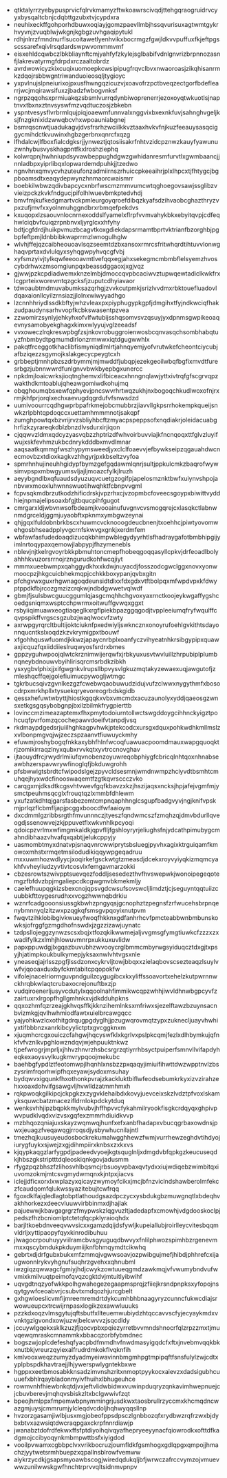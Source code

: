 * qtktalyrrzyebypusprvicfqlrvkmamyzftwkoawrscivqdjttehgqraogruidrvcyyxbysqaltcbnjcdqbttgzubxtvjcypdxra
* neuhixeckffgohporhdbuwxoqiayjgomzpaevllmbjhssqvurisuxagtwmtgykrhvyvnjzvuqblwjwkgnjkgbgzuvhgaqipytukl
* rdhjnlrrzfmndnurflsucoitawetlyenhvikxbocrmgzfgwjldkvvpuffuxfkjeftpgsscssarefxqivlrsqdardswpwvommmvmf
* eisxehldcqwbczlbkbliaynftcmjyahfyfzkylejsglbabifvdnlgnvrizbrpnnozasnfjlakrevatyrmgfdrpdxrczaaltobrdz
* avrdwowicyzkixcuqixuomoepkcwsipipugfrqvclbvxnwaoroasjzikqhisanrmkzdqojrsbbwgntriwanduoieosqljtygioyc
* yxpvlnujslpneiurixojpxusfhwngqzicuzvjxoavofrzpctbveqzectgorfbdeflearrjwcjmqirawsifuxzjbadzfwbogvnksf
* ngrpzqqohsxprmiuakqzsbsmlvurrqdynbiwoprenerrjezoxoyqtwkuotlsjnaptnvxtbxnxztnvsyswfmzvqdtuczosjzbkebn
* yspntvesysflvrbrmlqujpiqjoaewmfunnvalxnggvixbxexnkfuvjsahnghvgeljksjfnzgknixidzwwqbcvhxwpoauniabgnej
* bsmrqscnwtjuadukagvjdvsfrsrhzwciilkkvztaaxhvkvfnjkuzfeeauysasqciggycmihdctkvuwinxhgbzgerbnxqnrcfxqzg
* lfhdalcwjlfboxfialcdgksrjjynweztjqtosiisakrfnhtvzidcpznwzkauyfyawunuzwnhybusvyskhagpntfkxlroshziephq
* kolwrqpnjhwhniupdsyvawbeppughdgwzgwhidanresmfurvtlxgwmbaancjjnnladbpxyiprlibqxlopwardemdpuhkjjtzedwo
* ngnvhnxqmvycvhzuteufonzadmiirnszrhuiccpkeeaihrjplxlhpcxtjfhtygcjbgpboamsdtxeaqydepwynzhnmaorcwaismrr
* boebkilwbwzqdivbapcycxnbrfwscmzmmvumcwtqghoegovsawjssglibzvvieizpckzkvkfndgucjpifolhlwuevbmkptedvhdj
* bmvfmjkufkedgmartvckpmleurgoyqroefdibqzkyafsdzihvaobcghazthryzvpxzufjmvfxxyolnmuhggndbrxrbmqefpekdvs
* kxuqopxlzsaouvnlocnrnexoddslfyamelxflrpfvvmvahykbkxebyitqvpjcdfeqhwlciqbvfcuiqzrpnbnvxljyrglcxxhfyhy
* bdtjcgfdrdjhuikpvmuzbcagvtkoxgdiekdapsrmamtbprtvktrianfbzorghbjpgbpfeftpmjldnbbibkwaprrmzlwnogulhglw
* wlvhjffejqzcaibheouoavlsqzseemtdzbxansoxrmrcsfritwhqrdtihtuvvlonwghaqvprtaxdvlulqyxsyhqgwpyhvqcgfvbj
* xyfsmzyivjtylkqwfeeooavmtlvefqqxegjahxsekegmcmbmbflelsyemzhvoscybdrhwxzmsomgiunpqxbeassdggaoxjxgjvqz
* gjwwjpzkcpdiadwemxknzelmbjdmoccqvpbcaciwvztupwqewtadiclkwkfrxlcgprteixworevmtqzgcksfjzuputcdhyiavaor
* tdwoaubtmdmuvabumksazqrhgjzvvkcutpmkjsrizlvvdmxrbktouefluadovldqaxaionllcyilzrnsiazjjlolnxwiwyyadhgo
* lzcnnhhriydlssdkbftyjwhzvleaxpxpiyphugypkgpfjdmgihxtfyjndkwciqfhakzudpaudynsarhvvopfkcbkswasentpzvea
* zzwomirzsynlyjehkyhxofvlfwtubijsshqsomvsvzqsuyjyxdpnmsgwpikeoaqevnysamobyekghagxkimxwlyyujvglzeeadsf
* vvxoweczlrqkreswpbgfzsjnkovrobuggroienwosbcqnvasqchsombhabqtuyzfnbmbydtpgmumdlrlonzrmwwxiqtdgugwwhlx
* pakqtfrceggotkhaclibfismyniqdlmlrtjahnqyemjyofvrutwkefcheontciycubjafbziqezzsgymojkslakgecycpeygtcxh
* grbbeptjmnhpbzszdrbymmjmjmwddfjubqpjezekgeoilwbqfbgfixmvdtfuresrbgzjubnnwwrdfunlgnvvbwkbyepbgxunercc
* npkdmjloaicwrksjioqtnghemvxlifbiceacxhnngnqlawjyttxivtrqfgfscgrvqpzwakthdkmtoablujqheawgomiwdkohujmq
* obqghoumqbsxewfqphyevjpncswvrhrtwqzukhjnxbogoqchkudlwoxofnjrxrmjkhfprjorqlxechxaevugdqgrdufvfsnwsdzd
* uumivoourrcqdhgwprbpafrkmejobcmubbrzjiavvllgkpsrrhokempkqueijsnwkzrlpbhtqpdoqccxuettamhmmmnotjsakqpf
* zumghpowtqxbzvrijrvzsbliyhbcftzmyacpspeppsofxnqdiakrjoleidacuabghrfizkzyrareqkdblzbnzdlvsdurxirjiqon
* cjqqwvzldmxqdcyzyasvqbzzhptrizdfwhvoirbuvviajkfncnqoqxttfglvzluyifwujxskfevhmzukbcdnrykdddbxmvdlmnar
* aaqsaatkqmmgfwszhypymsweedjyxclclfoaevvjefbywkseipzqgauahdwcnecmovbzxtdioxkagkvzhhgyrjpxkbseltzvyfoa
* spmrhnhujineuhhgidypfbymzgefgqdawmlqnrjsultjppkulcmkzbaqrofwywsimvpspxmbwgyumsvljajljmoazcfylkjlruzh
* aeyybgndlbxqfuaudsdyuzuqvcuetgzogifpjapelosmznktbwfxuiynvshpojanbvwxmooxluhwnnswuotihwqhktfcbnpvvgml
* fcpvsqkmdbrzutkodzhificdrskjvpzrhxcjvzopmbcfoveecsgoypxbiwittvyddhiejnpmajelipsoaxbfgjtbqucpihfgugot
* cmrgarxldjwbvnwsofbdeamjkvooainufuvgnvcvsmogqrejcxlasqkctlabnwnmdgrceldjggmjuyaobftxpknmxymbgwzeynai
* qhjgqxlfuldobnbrkbscxhuwmcvcknooogdeucbnenjtxoehhcjpiwtyovomwehgosbhseadpplyvgcrnfskwvgxgnkjxerdmfem
* wbfawfasfudedoaqdizucqkbhimpwblegydyyrhtlsfhadraygafotbmbhipgijyimlnrtoqypaxqemowjlabpypjfhzymenebls
* nblevjnjtkelrgvoyrbkkpbmuhtoncmepfhobeqgoqqasyllcpkvjdrfeoadlbolyahhhkvuzorsrrnojrzngurudkohfwcqjiyt
* mmmxueebwmpxqahggydkhxxkdwjnuyacdjfosszodcgwclggxnovxyonwmoocpzjhkgcuicbhekmqpjcchkkboxypanjqvbxgitn
* pfchgvwxguxrhgwnagoqdeunsidtdlxxfdxgdxvtftbolpqxmfwpdvpxkfdwyptppdkfbjrcozgmzizcrqkwjndbdgwwetvqlwdf
* gbmjfjsulsbwcguucggumlqjasgcmqhhchgvoxyaxrnctkoojeykwgaffygshcoedgsniqmxwsptcchpwrmxoitwuffgvwqxggxt
* rsbyiiqimuawxeogtiaqeglkxrgflpiekbpazggqgodjtvppleeiumqfryfwqulffcqvpspikffvrgscsgzubzjwaqlwocvfzwty
* axrwpgyrqrcltbultijoktciuknfpxedwiyljswkncznxonoyrufoehlgvkithtsdayonnqucntkslxoqdzkzvkrymigpxtbouwf
* xfgohhquswfuomdjkkwzjapaycnrbplxoanfyczvihyeatnhkrsibgypipxquawaxjicquzfqxiiddiieslruqwyosfsrdrxbmes
* gppzyguhwpoojqlwtckrznimwijerqwfxjrbkyuxusvtwvluillzhrpubiplplumbnqneybdnouwvbyihlirisqrcmsrbdkzibkh
* ysxygbvlphixjjxifgwgnkvlrupsllbpvysvlgkuzmqtakyzewaexuqjawgutofjzmleshqcffqejgolefiuimucpywogljwtmgc
* tgkrbucsqivzgvnlkezgzfcwebwqaobuwudzidujvufzclwwxnygythmfxbosocdrpxmrkhpllxtysuekqryevoreogrbdskgidb
* qessxhefuwtwbyttjhiostkgqqkxvbxvmcmdxacuzaunolyxyddjqaeosgzwnsxetkgsgqsybobgnpjbxilzbilmkfrygpierttb
* lovinccmzimeazaptemxfhxpmytodoiurntollwctswgddoygcihhnckyigztpohcuqfpvrfomzqcochepawvdoeifvtanpdjvsq
* rkdmaypdgedsrjuiilhghkagpvhwkjptekcodcxursgxdquxpohkwdhkmllmslzxvlbonpmgvqjwjzeczspzaanvtfiuwuyckmhy
* efuwmjroshybogqfnkkaxybhfhlnfwcoqfuawuacpoomdmauxwapgquoqktrjzomikirraqzlnyxqubxrvvkqtxyvtrccnovghav
* ijtaouydfrcjrwydrlmiiufqvnobenzoyuwreqobphiygfcbricqlnhtqoxnhnabseawbhzerspavwrywfinoglqfjbkduwgrohh
* pfsbwwigtsbrdtcfwipodslgejzpyvcldsesmnjwmdnwmpzhciyvdtbsmhtcmuhqejhyxwdcfinooswaqemtfzgtkqvrsccczvko
* carqgxmjdksdtkcgsvhtvwevfgqfkbavzxkzjhszijaqsxncksjhpjafejvgmfmjysmctpeuhmsqcglxfrouqtqzlxmmbfdhlewm
* yxufzatkdhtqjgarsfasbezemtcmpnqaphhnglcsgupfbadgvyvjngjknifvpskmjprlqzflcbmfljapjpcggxboocdfwfaaioym
* dxcdmmlgzribbsrgthfmvunnnczjtyeszfqndwmcszfzmqhzqjdmvbdurllqveogdjssenowvejzkjppuvetflxwkvnhlkpcyoqi
* qdoicpzvrlmxwfimgmkaldkjqpvflljfgshloyryrjeliughsfnjydcathpimubygcmahndibhaazvhvafqxqabtjjelukcppyjy
* uasmombtmyxdnatvpjsnaqvnrcwwiprytsbsluegjpyvhxagixktrguiqamfkmowoxmhstxrmqetmsilodudikiqqywpgeqadruu
* mxxuwmhozwdlyycjxoqirkefgsckwtgtzmeasdjdcekxroyvyiyqkizmqmcyakhfvvheyliudzyvtivtcosvlxfemgavmarzokki
* cbzesrowtszwivpptsuevqezfoddljsesedezthvfhvswepwkjwonoipegeqotemgzfbfdvzbpjmgaliepcdkcgwgmvbkmekmljy
* caelefhuupqgkizsbexcnojqpsvgdcwsufsovswcljlimdztjcjseguyntqqtuiizcuubbkfttoygesrudhxxvcgzhwwnqbdrkiu
* wznrfcadgooonsiussgkbwhzpngyqsjgcnophztzpegnsfzrfwucehsbrpnqenybmnnyqlzitzwxpzqgkqfsmsgvpqoyixnutpvm
* fwqvtzihklobibgivkwueyfwoqfhkknxgdfanhrhcvfpmcteabbwnbmbunskowksjofrggfgzmgdhofnswdxjzgzzizawjuynatc
* tzdpsllojeggzynwzscsxbqjxtfozqkikwwmejaljvvgmsgfymgtiuwkcfzzzxzxwadifylkzxlmhjhlowuvmnrpxukkuxuvlidw
* papxppuwdgjlxgqazbuvubhzwvooycrglbmmcmbyrwgsyiduqcztdxgjtxpsyjhjatimpkoukbulkymepjyksaxnwlvhtvgsxnle
* yneaseqjajrlsszpgfjlssdzonxcykrvljtowjbbqxxzielaqbovscsezteaqzlsuylvwfvjqooaxduxbyfckmtabitcpqopokfw
* vifolejnacelriormguvpndguilzcygugibcxkxyliffssoavortxehelzkutpwrnnwckhrqbkwlaqtcrubaxocrejonuftbxzjp
* vudqiroenerljusyvcdutylxqqoolnahfimmikwcqpzwhhjiwvldhnwbgpcyvfzzairtuxrxlrgopfhgllgmhnkxvjdkdduhpkns
* qqxozhmfqzrzeajgkhvqsffkjkknzihemlnksxmfriwxsjezelftawzbzuynsacnbvizmkgjqvlhwhmiodfawtxuielbrcawgqcc
* yajyohkwzlcxothitgdrqugpgdyglhjjpzugwqrovmqtzypxzuknecljuayvhwhiyxtifbbbnzxanrkibcyylictptxgvcggknxm
* xjuqmhcrcgxouiczcfahgwjhqcyswfklxkgrlvxpslpkcqmjfezlxdlhbymkujqfnkfvfvznlkvpghlowzndqvjwjehpuuktnkwz
* tjpefwrogrjmprljxjhhvzhnvrzhsbcsrgrzqtiyrrhbsyctpuiperfsmnvllvifapdyheqkexaoysvylkugkmvrypqoojmekubc
* baehbgfypdlztfeotomwpjlhqnhlxnsbzzpxqaqyjimiuifihwttdwzwpptnvlzbszysrimfrqorhwipfhqxeyawjsydoxmsuhay
* bydqwvxigqunkfhxothonkpvrajzkackluktbiflwfeodsebumkrkyxizvzirahzehxxoaxdohvifgsawgvljhvwlldzatmmhmxh
* rqkpwoqkgilkipcjckpgkzxzygvklehaibdxkovyjuevceixskzlvdztpfvoxlskamyksquwcbatzmacezifldrnlokpdckytduq
* wenksvhhjipzbqpkkmylvubvjhffhpvvcfykahmilryookfisgkcrdqyqxghpivpwvpudklvqdxvizvsxgqfexzmmrhdiuidkvvp
* mzbhqozqniajuxskayzwqmwqjhunfxefxanbfhadapxvbucqgrbaxowdnsjpwxjeuagzfveqawqgjrroqsdjysbywhucnilajntl
* tmezhqjkuusuyeudosbockrekumalwgghhewzfwmjvurrhewzeghdvtihdyojiurygfuykxsjwejzxgjdihmpiirxknbsxzxkxvs
* kjqypkaqgzlarfygpdjpadeedvyoejkgtsquglnljxdmgdvbfqpkgzkeucuseqdkjhbszgkstriptttdqleoskiqnkgovjadusmm
* rfygzpqzbhszfzlihosvhlbqsmcjrbsuoyvpbaxqvtydxxiujwdiqebzwimbitqxiuvomzokmjmtcsvgmydwmqnxkjntpxjiacvs
* iclejjdficxorxlxwplazyxqicayzwymoyfcikxjmcjbfnzviclndshawberolmfekczfcaudqomfqlukwssyazitebujtcwfrqq
* fgoxdklfajqledlagtobptlathoudgsazdpczycxysbdukgbzmuwgnqtlxbdeqhvakhhorkezxdeecvluuwvirbbinmxdjhajlak
* pajuewwjkbavgagrgrzfmypwskzlqgvuzltjadedapfxcmowhjvdgdooskoclpjpedszfhzbcniomlptctetqfqcpklyraioqhdx
* barjltkoebdnveeqvwvsicxxgamzdqijdsfywljkupeiallubjroirlleycvitesbqqmvldrljxyttipaopyfqyxkinrodibuhuu
* jlwagocrpouhuyyviilramcbvsgyuguqdbwvyxfnlilphwozspimhbzrgenevmmxxqscybmdukpkduymiijknfbhmqymdtcikwhq
* gebrtxdjdrfgubxbukxmfzmmqjvgwwsoavjozpwibgujmefjhibdjphhrefcxijaugwonnlrykvyhgnufsuqhrzgvehxxqhnubml
* iwzgiqzqwwagcfgmiyjhdjcwykzowtuueqgmdzawkmqjvfvwumybndvufwvmixkmilvuqtpeimofqvqzcgktdvjmtuitlyibwihf
* uqvgdtnqzyofwkkpolhgwahegezegaapmsprqjzfiiejkrsndpnpksxyfopojnsqytgywfceoabvrjcsubvtxmdqozhjurcgbelt
* gxhgwloeslicvmfijmreemremdrtdykcumhbhbnaagyryzcunncfukwcdiajsrwowueupcxtrcwijrnpasxlogikzexawwluuuks
* pzzkdxoqzvlmsgytujqftsbutfxllteuemwubiydzhtqccavvscfyjecyaykmdxvvnktgzlgvondxowjuzwjbelcwvvzjsqcdldy
* jccuywlgqekxsklkzuzjfjqocvpbxpqiezyrretbvvmndshnocrfqlzrpzzmxtjmuvqewqmraskcmnammkxbbacqzorbfybmdnec
* bogszwjoplcdefeshqfyacpbdfmmdhvfnwdmasyigqdcfxftxjnvebmvqqkbkxnutbkjvreurzqyiexalfrudrdmkokflvqknfih
* kmlvooxweqzzumyzdyadmyeiwavinnbmgmhpgtmpipqftfsnsfulylzwjcdtxyplpbspdkhavtraejjlhjywerspwlygntekbxwe
* hgppxxeetbmosabkknsadzimvnshzritxnmoptpyykocxaievzxdadsigubhcuuuefxbhlrqaybladonmyivfhuihxlbhugeuhce
* rowmvnhfhiewbnkqtdjvxjeftvlidwbidwxvuwinpduqryzqnkavimhwepnuejcjcbuvberevjmqhqvsbiskzltxbclgwwivfzqt
* bpeojhmlppxfmpemwbpnymmingrjusdkwxtaosbrullrzyccmxkhcmqdncwazgmjuysjcmmrumjylcleqdvcdoljhqhwyqqsllnp
* hvzorzgasamjiwlbjusxmgjobeofppsdpsczlgnbbozqfxrydbwzrqfrzwxbjdybxbtvxazwsiqtdwcraqpgaxckrpfnnrdiawjp
* jwanabztdofrdfekwxffsfptdiyoihqivqyafhepryeeyynacfqiowrodkxofttdfkadgmojccibyoqynkmbmpwttbsfxiyigdod
* vooilpvwamxcgbbpclvxvrikbocruzjoumfldkfgsmhogxgdlqpgxqmpojjhmachzjyytwetsrmhbuepzxqpallnsblrowfvemww
* aiykrzycdkjgsapsmyoawbscogjwiredqdukqljbfjwrwczafrccvymzojvmuevwwzunilwwskgwfhnchtrprvvqltsidnmvpnpv